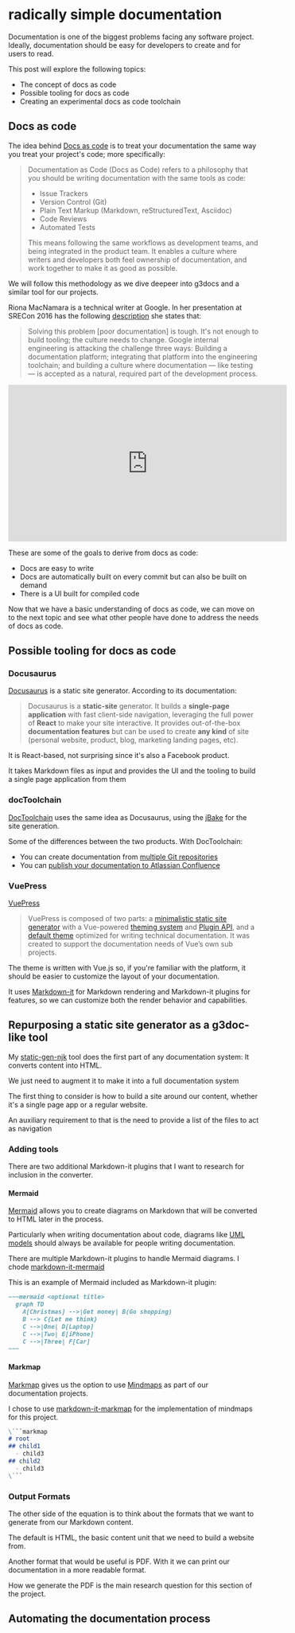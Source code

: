 # radically simple documentation

Documentation is one of the biggest problems facing any software project. Ideally, documentation should be easy for developers to create and for users to read.

This post will explore the following topics:

* The concept of docs as code
* Possible tooling for docs as code
* Creating an experimental docs as code toolchain

## Docs as code

The idea behind [Docs as code](https://www.writethedocs.org/guide/docs-as-code/) is to treat your documentation the same way you treat your project's code; more specifically:

> Documentation as Code (Docs as Code) refers to a philosophy that you should be writing documentation with the same tools as code:
>
> * Issue Trackers
> * Version Control (Git)
> * Plain Text Markup (Markdown, reStructuredText, Asciidoc)
> * Code Reviews
> * Automated Tests
>
> This means following the same workflows as development teams, and being integrated in the product team. It enables a culture where writers and developers both feel ownership of documentation, and work together to make it as good as possible.

We will follow this methodology as we dive deepeer into g3docs and a similar tool for our projects.

Riona MacNamara is a technical writer at Google. In her presentation at SRECon 2016 has the following [description](https://www.usenix.org/conference/srecon16europe/program/presentation/macnamara) she states that:

> Solving this problem [poor documentation] is tough. It's not enough to build tooling; the culture needs to change. Google internal engineering is attacking the challenge three ways: Building a documentation platform; integrating that platform into the engineering toolchain; and building a culture where documentation &mdash; like testing &mdash; is accepted as a natural, required part of the development process.

<div class="video">
  <iframe width="560" height="315" src="https://www.youtube.com/embed/jJ93qzj-s7Q" title="YouTube video player" frameborder="0" allow="accelerometer; autoplay; clipboard-write; encrypted-media; gyroscope; picture-in-picture" allowfullscreen></iframe>
</div>

These are some of the goals to derive from docs as code:

* Docs are easy to write
* Docs are automatically built on every commit but can also be built on demand
* There is a UI built for compiled code

Now that we have a basic understanding of docs as code, we can move on to the next topic and see what other people have done to address the needs of docs as code.

## Possible tooling for docs as code

### Docusaurus

[Docusaurus](https://docusaurus.io/) is a static site generator. According to its documentation:

> Docusaurus is a **static-site** generator. It builds a **single-page application** with fast client-side navigation, leveraging the full power of **React** to make your site interactive. It provides out-of-the-box **documentation features** but can be used to create **any kind** of site (personal website, product, blog, marketing landing pages, etc).

It is React-based, not surprising since it's also a Facebook product.

It takes Markdown files as input and provides the UI and the tooling to build a single page application from them

### docToolchain

[DocToolchain](http://doctoolchain.org/docToolchain/v2.0.x/) uses the same idea as Docusaurus, using the [jBake](https://jbake.org/) for the site generation.

Some of the differences between the two products. With DocToolchain:

* You can create documentation from [multiple Git repositories](http://doctoolchain.org/docToolchain/v2.0.x/020_tutorial/050_multipleRepositories.html)
* You can [publish your documentation to Atlassian Confluence](http://doctoolchain.org/docToolchain/v2.0.x/015_tasks/03_task_publishToConfluence.html)

### VuePress

[VuePress](https://vuepress.vuejs.org/)

> VuePress is composed of two parts: a [minimalistic static site generator](https://github.com/vuejs/vuepress/tree/master/packages/%40vuepress/core) with a Vue-powered [theming system](https://vuepress.vuejs.org/theme/) and [Plugin API](https://vuepress.vuejs.org/plugin/), and a [default theme](https://vuepress.vuejs.org/theme/default-theme-config.html) optimized for writing technical documentation. It was created to support the documentation needs of Vue’s own sub projects.

The theme is written with Vue.js so, if you're familiar with the platform, it should be easier to customize the layout of your documentation.

It uses [Markdown-it](https://github.com/markdown-it/markdown-it) for Markdown rendering and Markdown-it plugins for features, so we can customize both the render behavior and capabilities.

## Repurposing a static site generator as a g3doc-like tool

My [static-gen-njk](https://github.com/caraya/static-gen-njk) tool does the first part of any documentation system: It converts content into HTML.

We just need to augment it to make it into a full documentation system

The first thing to consider is how to build a site around our content, whether it's a single page app or a regular website.

An auxiliary requirement to that is the need to provide a list of the files to act as navigation

### Adding tools

There are two additional Markdown-it plugins that I want to research for inclusion in the converter.

#### Mermaid

[Mermaid](https://mermaid-js.github.io/mermaid/) allows you to create diagrams on Markdown that will be converted to HTML later in the process.

Particularly when writing documentation about code, diagrams like [UML models](https://www.geeksforgeeks.org/unified-modeling-language-uml-introduction/) should always be available for people writing documentation.

There are multiple Markdown-it plugins to handle Mermaid diagrams. I chode [markdown-it-mermaid](https://github.com/DatatracCorporation/markdown-it-mermaid/blob/master/README.md)

This is an example of Mermaid included as Markdown-it plugin:

```markdown
~~~mermaid <optional title>
  graph TD
    A[Christmas] -->|Get money| B(Go shopping)
    B --> C{Let me think}
    C -->|One| D[Laptop]
    C -->|Two| E[iPhone]
    C -->|Three| F[Car]
~~~
```

#### Markmap

[Markmap](https://markmap.js.org/) gives us the option to use [Mindmaps](https://www.mindmapping.com/mind-map) as part of our documentation projects.

I chose to use [markdown-it-markmap](https://github.com/deiv/markdown-it-markmap#readme) for the implementation of mindmaps for this project.

```markdown
\```markmap
# root
## child1
  - child3
## child2
  - child3
\```
```

### Output Formats

The other side of the equation is to think about the formats that we want to generate from our Markdown content.

The default is HTML, the basic content unit that we need to build a website from.

Another format that would be useful is PDF. With it we can print our documentation in a more readable format.

How we generate the PDF is the main research question for this section of the project.

## Automating the documentation process
